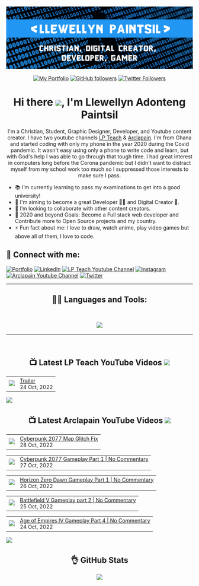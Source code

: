 <!-- Banner -->
<p align="center">
<img src="./images/banner.png">
</p>

<div align="center">

<!-- Intro Cards -->
<p>
<a href="https://bit.ly/Llewellyn-portfolio-v1" target="_blank">
<img alt="My Portfolio" src="https://img.shields.io/website?down_color=red&down_message=DOWN&label=My%20Portfolio&logo=opera&logoColor=2196f3&style=for-the-badge&up_color=2196f3&up_message=UP&url=https%3A%2F%2Fllewellyn500.github.io/portfolio/"></a> <a href="https://github.com/Llewellyn500" target="_blank"><img alt="GitHub followers" src="https://img.shields.io/github/followers/Llewellyn500?color=white&logo=github&style=for-the-badge"></a> <a href="https://twitter.com/LlewellynAdont1?s=09" target="_blank">
<img alt="Twitter Followers" src="https://img.shields.io/twitter/follow/LlewellynAdont1?color=%231DA1F2&label=Follow%20me&logo=Twitter&style=for-the-badge"></a> 
</p>

<!-- Heading -->
<h1> 
Hi there <img  height="40px" src="https://camo.githubusercontent.com/c5763e7c322079fa5e6256670a7ba475d7d41b94afc2d033ef72a9b98a62ef80/68747470733a2f2f6d656469612e74656e6f722e636f6d2f696d616765732f62363137633336663964623237366433313436653937346238666636346634632f74656e6f722e676966" />, I'm Llewellyn Adonteng Paintsil 
</h1>

<!-- Body -->
<p>
I'm a Christian, Student, Graphic Designer, Developer, and Youtube content creator. I have two youtube channels <a href="http://www.youtube.com/c/LPTeach" target="_blank">LP Teach</a> & <a href="https://www.youtube.com/channel/UCcXLspJdUMq5E8-jU0CXuNA" target="_blank">Arclapain</a>. I'm from Ghana and started coding with only my phone in the year 2020 during the Covid pandemic. It wasn't easy using only a phone to write code and learn, but with God's help I was able to go through that tough time. I had great interest in computers long before the Corona pandemic but I didn't want to distract myself from my school work too much so I suppressed those interests to make sure I pass.
</p>
</div>

<p>
<ul>
<li>📚 I’m currently learning to pass my examinations to get into a good university!</li>
<li>🌱 I'm aiming to become a great Developer 👨‍💻 and Digital Creator 🎥.</li>
<li>👯 I’m looking to collaborate with other content creators.</li>
<li>🥅 2020 and beyond Goals: Become a Full stack web developer and Contribute more to Open Source projects and my country.</li>
<li>⚡ Fun fact about me: I love to draw, watch anime, play video games but above all of them, I love to code.</li>
</ul>
</p>

<!-- Social Media Links -->
<h2>📱 Connect with me:</h2>
<p>
<a href="https://bit.ly/Llewellyn-portfolio-v1" target="_blank"><img alt="Portfolio" src="https://img.shields.io/badge/-Portfolio-2196f3?style=for-the-badge&logo=opera&logoColor=fff"/></a>
<a href="https://www.linkedin.com/in/llewellynpaintsil" target="_blank"><img alt="LinkedIn" src="https://img.shields.io/badge/-LinkedIn-0A66C2?style=for-the-badge&logo=linkedin&logoColor=fff"/></a>
<a href="https://www.youtube.com/channel/UCcrvHbgE3u_eDfYm6iJKEvg" target="_blank"><img alt="LP Teach Youtube Channel" src="https://img.shields.io/badge/-LP Teach-FF0000?style=for-the-badge&logo=youtube&logoColor=fff"/></a>
<a href="https://www.instagram.com/llewellynpaint/" target="_blank"><img alt="Instagram" src="https://img.shields.io/badge/-Instagram-E4405F?style=for-the-badge&logo=instagram&logoColor=fff"/></a>
<a href="https://www.youtube.com/channel/UCcXLspJdUMq5E8-jU0CXuNA" target="_blank"><img alt="Arclapain Youtube Channel" src="https://img.shields.io/badge/-Arclapain-FF0000?style=for-the-badge&logo=youtube&logoColor=fff"/></a>
<a href="https://twitter.com/LlewellynAdont1?s=09" target="_blank"><img alt="Twitter" src="https://img.shields.io/badge/-Twitter-1DA1F2?style=for-the-badge&logo=twitter&logoColor=fff"/></a>
</p>

--- 

<h2 align="center"> 👨‍💻 Languages and Tools:</h2>
<br />

<p align="center">
  <a href="https://skillicons.dev">
    <img src="https://skillicons.dev/icons?i=html,css,javascript,cpp,md,react,nodejs,vscode,visualstudio,github,git,linux,figma,ae,ai,ps,,&perline=5" />
  </a>
</p>

---

<br />

<h2 align="center"> 📺 Latest LP Teach YouTube Videos  <a href="https://www.youtube.com/channel/UCcrvHbgE3u_eDfYm6iJKEvg"><img src="https://img.shields.io/badge/-Subscribe-red?style=for-the-badge&logo=youtube&logoColor=white" Width="90px"/></a></h2>

<!-- LP-TEACH-YOUTUBE:START --><table><tr><td><a href="https://www.youtube.com/watch?v=4sqDPseWlFQ"><img width="140px" src="https://i.ytimg.com/vi/4sqDPseWlFQ/mqdefault.jpg"></a></td>
<td><a href="https://www.youtube.com/watch?v=4sqDPseWlFQ">Trailer</a><br/>24 Oct, 2022</td></tr></table>
<!-- LP-TEACH-YOUTUBE:END -->

<a href="https://www.youtube.com/channel/UCcrvHbgE3u_eDfYm6iJKEvg"><img src="https://img.shields.io/badge/-Subscribe-red?style=for-the-badge&logo=youtube&logoColor=white"/></a>

<h2 align="center"> 📺 Latest Arclapain YouTube Videos  <a href="https://www.youtube.com/channel/UCcXLspJdUMq5E8-jU0CXuNA"><img src="https://img.shields.io/badge/-Subscribe-red?style=for-the-badge&logo=youtube&logoColor=white" width="90px"/></a></h2>

<!-- ARCLAPAIN-YOUTUBE:START --><table><tr><td><a href="https://www.youtube.com/watch?v=-cN-CX9d8e4"><img width="140px" src="https://i.ytimg.com/vi/-cN-CX9d8e4/mqdefault.jpg"></a></td>
<td><a href="https://www.youtube.com/watch?v=-cN-CX9d8e4">Cyberpunk 2077 Map Glitch Fix</a><br/>28 Oct, 2022</td></tr></table>
<table><tr><td><a href="https://www.youtube.com/watch?v=LxZJHVceJ_M"><img width="140px" src="https://i.ytimg.com/vi/LxZJHVceJ_M/mqdefault.jpg"></a></td>
<td><a href="https://www.youtube.com/watch?v=LxZJHVceJ_M">Cyberpunk 2077 Gameplay Part 1 | No Commentary</a><br/>27 Oct, 2022</td></tr></table>
<table><tr><td><a href="https://www.youtube.com/watch?v=mohQqbcgqP0"><img width="140px" src="https://i.ytimg.com/vi/mohQqbcgqP0/mqdefault.jpg"></a></td>
<td><a href="https://www.youtube.com/watch?v=mohQqbcgqP0">Horizon Zero Dawn Gameplay Part 1 | No Commentary</a><br/>26 Oct, 2022</td></tr></table>
<table><tr><td><a href="https://www.youtube.com/watch?v=GBC5B88LY3Q"><img width="140px" src="https://i.ytimg.com/vi/GBC5B88LY3Q/mqdefault.jpg"></a></td>
<td><a href="https://www.youtube.com/watch?v=GBC5B88LY3Q">Battlefield V Gameplay part 2 | No Commentary</a><br/>25 Oct, 2022</td></tr></table>
<table><tr><td><a href="https://www.youtube.com/watch?v=Hy_Rf0vGOr4"><img width="140px" src="https://i.ytimg.com/vi/Hy_Rf0vGOr4/mqdefault.jpg"></a></td>
<td><a href="https://www.youtube.com/watch?v=Hy_Rf0vGOr4">Age of Empires IV Gameplay Part 4 | No Commentary</a><br/>24 Oct, 2022</td></tr></table>
<!-- ARCLAPAIN-YOUTUBE:END -->

<a href="https://www.youtube.com/channel/UCcXLspJdUMq5E8-jU0CXuNA"><img src="https://img.shields.io/badge/-Subscribe-red?style=for-the-badge&logo=youtube&logoColor=white"/></a>

<h2 align="center"> 👌 GitHub Stats </h2>
<p align="center">
<img src="https://github-readme-stats-rho-rouge.vercel.app/api?username=Llewellyn500&show_icons=true&hide_border=true&theme=algolia" />
</p>
